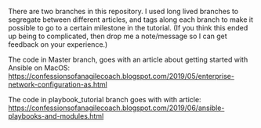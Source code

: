 There are two branches in this repository.  I used long lived branches to segregate between different articles, and tags along each branch to make it possible to go to a certain milestone in the tutorial.  (If you think this ended up being to complicated, then drop me a note/message so I can get feedback on your experience.)  

The code in Master branch, goes with an article about getting started with Ansible on MacOS: 
https://confessionsofanagilecoach.blogspot.com/2019/05/enterprise-network-configuration-as.html

The code in playbook_tutorial branch goes with with article:  https://confessionsofanagilecoach.blogspot.com/2019/06/ansible-playbooks-and-modules.html

